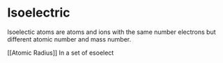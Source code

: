 # Isoelectric 

Isoelectic atoms are atoms and ions with the same number electrons but different atomic number and mass number. 

[[Atomic Radius]]
In a set of esoelect